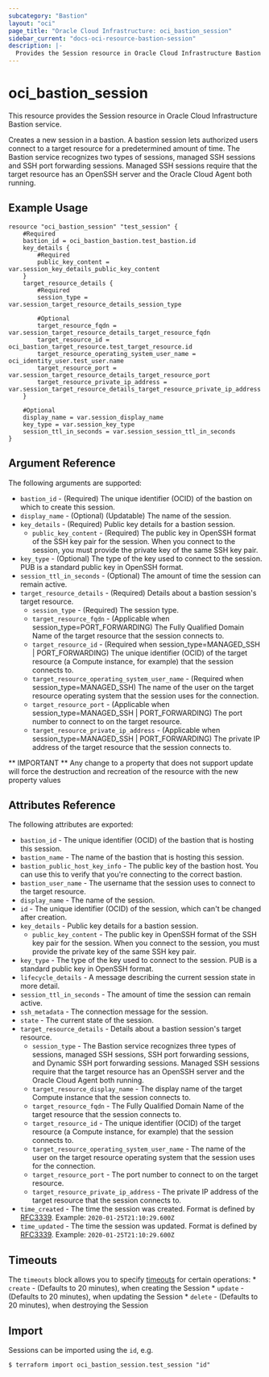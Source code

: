 ```yaml
---
subcategory: "Bastion"
layout: "oci"
page_title: "Oracle Cloud Infrastructure: oci_bastion_session"
sidebar_current: "docs-oci-resource-bastion-session"
description: |-
  Provides the Session resource in Oracle Cloud Infrastructure Bastion service
---
```


# oci_bastion_session
This resource provides the Session resource in Oracle Cloud Infrastructure Bastion service.

Creates a new session in a bastion. A bastion session lets authorized users connect to a target resource for a predetermined amount of time. The Bastion service recognizes two types of sessions, managed SSH sessions and SSH port forwarding sessions. Managed SSH sessions require that the target resource has an OpenSSH server and the Oracle Cloud Agent both running.


## Example Usage

```hcl
resource "oci_bastion_session" "test_session" {
	#Required
	bastion_id = oci_bastion_bastion.test_bastion.id
	key_details {
		#Required
		public_key_content = var.session_key_details_public_key_content
	}
	target_resource_details {
		#Required
		session_type = var.session_target_resource_details_session_type

		#Optional
		target_resource_fqdn = var.session_target_resource_details_target_resource_fqdn
		target_resource_id = oci_bastion_target_resource.test_target_resource.id
		target_resource_operating_system_user_name = oci_identity_user.test_user.name
		target_resource_port = var.session_target_resource_details_target_resource_port
		target_resource_private_ip_address = var.session_target_resource_details_target_resource_private_ip_address
	}

	#Optional
	display_name = var.session_display_name
	key_type = var.session_key_type
	session_ttl_in_seconds = var.session_session_ttl_in_seconds
}
```

## Argument Reference

The following arguments are supported:

* `bastion_id` - (Required) The unique identifier (OCID) of the bastion on which to create this session.
* `display_name` - (Optional) (Updatable) The name of the session.
* `key_details` - (Required) Public key details for a bastion session.
	* `public_key_content` - (Required) The public key in OpenSSH format of the SSH key pair for the session. When you connect to the session, you must provide the private key of the same SSH key pair.
* `key_type` - (Optional) The type of the key used to connect to the session. PUB is a standard public key in OpenSSH format.
* `session_ttl_in_seconds` - (Optional) The amount of time the session can remain active.
* `target_resource_details` - (Required) Details about a bastion session's target resource.
	* `session_type` - (Required) The session type.
	* `target_resource_fqdn` - (Applicable when session_type=PORT_FORWARDING) The Fully Qualified Domain Name of the target resource that the session connects to.
	* `target_resource_id` - (Required when session_type=MANAGED_SSH | PORT_FORWARDING) The unique identifier (OCID) of the target resource (a Compute instance, for example) that the session connects to.
	* `target_resource_operating_system_user_name` - (Required when session_type=MANAGED_SSH) The name of the user on the target resource operating system that the session uses for the connection.
	* `target_resource_port` - (Applicable when session_type=MANAGED_SSH | PORT_FORWARDING) The port number to connect to on the target resource.
	* `target_resource_private_ip_address` - (Applicable when session_type=MANAGED_SSH | PORT_FORWARDING) The private IP address of the target resource that the session connects to.


** IMPORTANT **
Any change to a property that does not support update will force the destruction and recreation of the resource with the new property values

## Attributes Reference

The following attributes are exported:

* `bastion_id` - The unique identifier (OCID) of the bastion that is hosting this session.
* `bastion_name` - The name of the bastion that is hosting this session.
* `bastion_public_host_key_info` - The public key of the bastion host. You can use this to verify that you're connecting to the correct bastion.
* `bastion_user_name` - The username that the session uses to connect to the target resource.
* `display_name` - The name of the session.
* `id` - The unique identifier (OCID) of the session, which can't be changed after creation.
* `key_details` - Public key details for a bastion session.
	* `public_key_content` - The public key in OpenSSH format of the SSH key pair for the session. When you connect to the session, you must provide the private key of the same SSH key pair.
* `key_type` - The type of the key used to connect to the session. PUB is a standard public key in OpenSSH format.
* `lifecycle_details` - A message describing the current session state in more detail.
* `session_ttl_in_seconds` - The amount of time the session can remain active.
* `ssh_metadata` - The connection message for the session.
* `state` - The current state of the session.
* `target_resource_details` - Details about a bastion session's target resource.
	* `session_type` - The Bastion service recognizes three types of sessions, managed SSH sessions, SSH port forwarding sessions, and Dynamic SSH port forwarding sessions. Managed SSH sessions require that the target resource has an OpenSSH server and the Oracle Cloud Agent both running.
	* `target_resource_display_name` - The display name of the target Compute instance that the session connects to.
	* `target_resource_fqdn` - The Fully Qualified Domain Name of the target resource that the session connects to.
	* `target_resource_id` - The unique identifier (OCID) of the target resource (a Compute instance, for example) that the session connects to.
	* `target_resource_operating_system_user_name` - The name of the user on the target resource operating system that the session uses for the connection.
	* `target_resource_port` - The port number to connect to on the target resource.
	* `target_resource_private_ip_address` - The private IP address of the target resource that the session connects to.
* `time_created` - The time the session was created. Format is defined by [RFC3339](https://tools.ietf.org/html/rfc3339). Example: `2020-01-25T21:10:29.600Z` 
* `time_updated` - The time the session was updated. Format is defined by [RFC3339](https://tools.ietf.org/html/rfc3339). Example: `2020-01-25T21:10:29.600Z` 

## Timeouts

The `timeouts` block allows you to specify [timeouts](https://registry.terraform.io/providers/oracle/oci/latest/docs/guides/changing_timeouts) for certain operations:
	* `create` - (Defaults to 20 minutes), when creating the Session
	* `update` - (Defaults to 20 minutes), when updating the Session
	* `delete` - (Defaults to 20 minutes), when destroying the Session


## Import

Sessions can be imported using the `id`, e.g.

```
$ terraform import oci_bastion_session.test_session "id"
```

